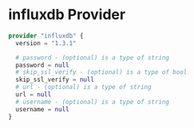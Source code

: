 # influxdb Provider

[embedmd]:# (influxdb.tf)
```tf
provider "influxdb" {
  version = "1.3.1"

  # password - (optional) is a type of string
  password = null
  # skip_ssl_verify - (optional) is a type of bool
  skip_ssl_verify = null
  # url - (optional) is a type of string
  url = null
  # username - (optional) is a type of string
  username = null
}
```
